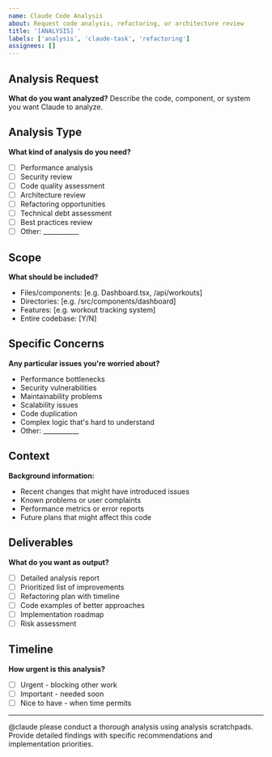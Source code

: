 ```yaml
---
name: Claude Code Analysis  
about: Request code analysis, refactoring, or architecture review
title: '[ANALYSIS] '
labels: ['analysis', 'claude-task', 'refactoring']
assignees: []
---
```


## Analysis Request
**What do you want analyzed?**
Describe the code, component, or system you want Claude to analyze.

## Analysis Type
**What kind of analysis do you need?**
- [ ] Performance analysis
- [ ] Security review
- [ ] Code quality assessment
- [ ] Architecture review
- [ ] Refactoring opportunities
- [ ] Technical debt assessment
- [ ] Best practices review
- [ ] Other: ___________

## Scope
**What should be included?**
- Files/components: [e.g. Dashboard.tsx, /api/workouts]
- Directories: [e.g. /src/components/dashboard]
- Features: [e.g. workout tracking system]
- Entire codebase: [Y/N]

## Specific Concerns
**Any particular issues you're worried about?**
- Performance bottlenecks
- Security vulnerabilities
- Maintainability problems
- Scalability issues
- Code duplication
- Complex logic that's hard to understand
- Other: ___________

## Context
**Background information:**
- Recent changes that might have introduced issues
- Known problems or user complaints
- Performance metrics or error reports
- Future plans that might affect this code

## Deliverables
**What do you want as output?**
- [ ] Detailed analysis report
- [ ] Prioritized list of improvements
- [ ] Refactoring plan with timeline
- [ ] Code examples of better approaches
- [ ] Implementation roadmap
- [ ] Risk assessment

## Timeline
**How urgent is this analysis?**
- [ ] Urgent - blocking other work
- [ ] Important - needed soon
- [ ] Nice to have - when time permits

---
@claude please conduct a thorough analysis using analysis scratchpads. Provide detailed findings with specific recommendations and implementation priorities.